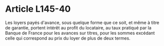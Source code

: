 # Article L145-40

Les loyers payés d'avance, sous quelque forme que ce soit, et même à titre de garantie, portent intérêt au profit du locataire, au taux pratiqué par la Banque de France pour les avances sur titres, pour les sommes excédant celle qui correspond au prix du loyer de plus de deux termes.